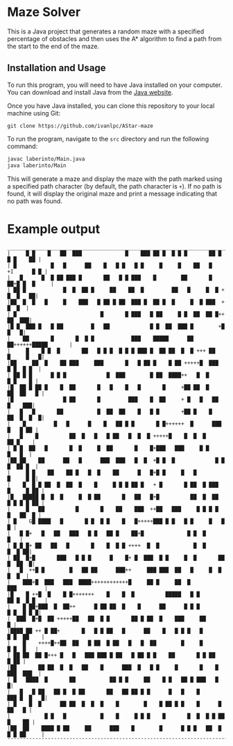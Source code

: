 # Maze Solver

This is a Java project that generates a random maze with a specified percentage of obstacles and then uses the A* algorithm to find a path from the start to the end of the maze.

## Installation and Usage

To run this program, you will need to have Java installed on your computer. You can download and install Java from the [Java website](https://www.java.com/en/download/).

Once you have Java installed, you can clone this repository to your local machine using Git:

```
git clone https://github.com/ivanlpc/AStar-maze
```

To run the program, navigate to the `src` directory and run the following command:

```bash
javac laberinto/Main.java
java laberinto/Main
```

This will generate a maze and display the maze with the path marked using a specified path character (by default, the path character is `+`). If no path is found, it will display the original maze and print a message indicating that no path was found.

# Example output

```
__________________________________________________________________________________
|     █ █    █   ██  ███              █    ███ ██ █  █ █ █       ██ █  █ █    ██ |
| █           █   █      ██    █   █ █   █ █     █     █    ██   █   +I      █ █ |
|   █      █  █ ██ ███ █       ██   █ █ ███    █        ██       █ ██+█ █  █     |
| ██ █            █  █  ██ █     ██    ██  █         ██   █     █  █ +  █  █   ██|
|██  █  █   █     █    ███   █ ██ █ ██  ███ █  ██ █  █     █  █ ███  +     █  █  |
| █                           █       █ ███   █ ██     █ █  ██  ██ █++    ██  ███|
|█ █  ███ █   █ ██         █   ██             █ █  ██  ███ █        +█      █   █|
|    ██       █       █  █ █            ███    █████      ██ ██++++++█████       |
|     █    █ █  █       ██   █ █ █  █ █ █ ███ █  ██ ██  █  █ +++ ██   █     █   █|
|██     ██  █    ██ ███     ███       █   █ ██ █    █ ██ +++++█  ███   █ █  █ █  |
| ██ █ █      █ █ █             █  ███        █ ██  ████++   █  █       █ █    █ |
|█  ██ █ ██ █    █  ██       █   █    █   █       █     +██ ██  █     ██  ██   █ |
|█                █ ██       █         ███    █  ██     + █   █   ██     █    ███|
|   █   █       ██           █  ██  ██    █   █ █       +██ █    █    ██  █  █  █|
|    █         █   █      █    █   ██ █ █       █ █++++++  █      ███   █   █ ██ |
|   █    █          ██  █   █   █ ██   █  █  █ +++++█    █  █  █         ██ █    |
| █ █  ██   █       █  █     █  ██       █    █+███   ███     █ █         █   █  |
|██ ██    ██      ██   █      ███  ███   █  █  +█ █  █             █ █  █  ██ █  |
|     █ █    ██    ██ █   █  █    ██      █   █+█ █     █   █           █     █ █|
|    █  █ █ ██  █  ██  █    █     █ █ █ ██ █   + █       █ ██  █ ███  █     █ ██ |
|█   █████ █  █  █     █  █ ██       █   ██   █+█          ██  █  ██  █ █ █ █ ██ |
|     █   ██          █       █    ██    ███  ++██   ███     █ █ █ █   █   ██  █ |
| █    G█ ████   █       █ █  █ █    █   █+++++███ █ █   █ █     █   █         █ |
|   █ █+   █   ██   ███   █ █   ██ █    ██+█              █ █  █             █   |
| █ █ █+ ██   ██   █       █    █  █ █ ++++  █  █           █  █          █  █ ██|
| ██  █+█       ███   █ █ █      █    █+ █  ███  █ █     █  █       ██   █  ██  █|
|   █  ++█ █        █   ██ ██      ███++     ███ ███  ██   █     █  █      █  █  |
|    ███+█  ███   ███  ████++++++++++++█     ██ █     ██  █          ███         |
|█    █ ++█  █    █ █+++++++    █    █  █          █████   █ █       ██ █  █ █   |
|    █ ██+███  █  ██++      █ ██ ██  █    █      ██      █ █ █         █ █  █ █ █|
|  ███  █+█  ██ +++++██   ██  █ █       ██ █ ██  █    ███     ██               █ |
|████ ██ ++ █ ██+       █   █ █ ██   █      ██    █   █ █ █   █       █ █  ██    |
|    █    ++++█++██  ██   █ ██  █ ██   █   █  ██        █     █         █ █  █   |
| ██ ██  ██ █+++ █   █   ███ ███ █ ██   █ ██ █ █    ██       █ █ ██         █ ██ |
|██       ██ ██  █  █   ██    █      ███  █   █ █     █       █    █   ███  ███  |
| █   ████  █       ██           ██ █ █     ██    █ █   ██ █ ███   █            █|
|   █   █ ██   ██ █  █ ██       ██   ██ ██ █ █      █   █    █       ███ █  █   █|
| █    █  █      ██ ██  █  █  █    █        █    █ ██ █ █    █      █     ██   █ |
|           █ █   █           █    █     █ █ █    █       █  █  █ █ ██   █    ██ |
|██  ██    ████ █ ██     ██      ███    █        █      █ █ █   ██  █ █ █ ██     |
¯¯¯¯¯¯¯¯¯¯¯¯¯¯¯¯¯¯¯¯¯¯¯¯¯¯¯¯¯¯¯¯¯¯¯¯¯¯¯¯¯¯¯¯¯¯¯¯¯¯¯¯¯¯¯¯¯¯¯¯¯¯¯¯¯¯¯¯¯¯¯¯¯¯¯¯¯¯¯¯¯¯
```
